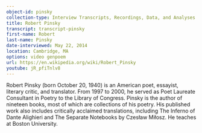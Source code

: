 ```yaml
---
object-id: pinsky
collection-type: Interview Transcripts, Recordings, Data, and Analyses 
title: Robert Pinsky
transcript: transcript-pinsky
first-name: Robert
last-name: Pinsky
date-interviewed: May 22, 2014
location: Cambridge, MA
options: video genpoem
url: https://en.wikipedia.org/wiki/Robert_Pinsky
youtube: jR_pfiTnlv8
---
```


Robert Pinsky (born October 20, 1940) is an American poet, essayist, literary critic, and translator. From 1997 to 2000, he served as Poet Laureate Consultant in Poetry to the Library of Congress. Pinsky is the author of nineteen books, most of which are collections of his poetry. His published work also includes critically acclaimed translations, including The Inferno of Dante Alighieri and The Separate Notebooks by Czesław Miłosz. He teaches at Boston University.
